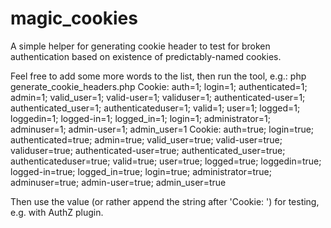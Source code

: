 # magic_cookies
A simple helper for generating cookie header to test for broken authentication based on existence of predictably-named cookies.

Feel free to add some more words to the list, then run the tool, e.g.:
php generate_cookie_headers.php 
Cookie: auth=1; login=1; authenticated=1; admin=1; valid_user=1; valid-user=1; validuser=1; authenticated-user=1; authenticated_user=1; authenticateduser=1; valid=1; user=1; logged=1; loggedin=1; logged-in=1; logged_in=1; login=1; administrator=1; adminuser=1; admin-user=1; admin_user=1
Cookie: auth=true; login=true; authenticated=true; admin=true; valid_user=true; valid-user=true; validuser=true; authenticated-user=true; authenticated_user=true; authenticateduser=true; valid=true; user=true; logged=true; loggedin=true; logged-in=true; logged_in=true; login=true; administrator=true; adminuser=true; admin-user=true; admin_user=true


Then use the value (or rather append the string after 'Cookie: ') for testing, e.g. with AuthZ plugin.
